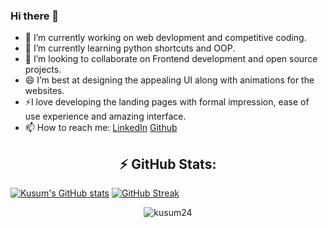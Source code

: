 ### Hi there 👋

- 🔭 I’m currently working on web devlopment and competitive coding.
- 🌱 I’m currently learning python shortcuts and OOP.
- 👯 I’m looking to collaborate on Frontend development and open source projects.
- 😄 I’m best at designing the appealing UI along with animations for the websites.
- ⚡I love developing the landing pages with formal impression, ease of use experience and amazing interface.
- 📫 How to reach me: [LinkedIn](https://www.linkedin.com/in/kusum-rohra/) [Github](https://github.com/KUSUM24)

<h2 align="center"><b> ⚡ GitHub Stats: </b></h2>

[![Kusum's GitHub
stats](https://github-readme-stats-sable-zeta.vercel.app/api?username=kusum24&theme=dark)](https://github.com/jai38/github-readme-stats)
[![GitHub
Streak](https://github-readme-streak-stats.herokuapp.com?user=kusum24&theme=dark)](https://git.io/streak-stats)
<div align="center">
  <img
    src="https://github-readme-stats.vercel.app/api/top-langs?username=kusum24&show_icons=true&locale=en&layout=compact&theme=dark&&exclude_repo=SmilePay"
    alt="kusum24"
  />
</div>

<!--
**KUSUM24/kusum24** is a ✨ _special_ ✨ repository because its `README.md` (this file) appears on your GitHub profile.

Here are some ideas to get you started:

- 🔭 I’m currently working on ...
- 🌱 I’m currently learning ...
- 👯 I’m looking to collaborate on ...
- 🤔 I’m looking for help with ...
- 💬 Ask me about ...
- 📫 How to reach me: ...
- 😄 Pronouns: ...
- ⚡ Fun fact: ...
-->
